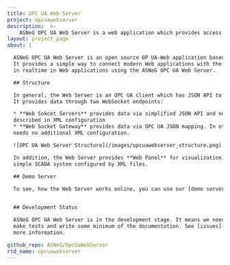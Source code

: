 ```yaml
---
title: OPC UA Web Server
project: opcuawebserver
description:  >-
    ASNeG OPC UA Web Server is a web application which provides access to OPC UA data via the Internet.
layout: project_page
about: |

  ASNeG OPC UA Web Server is an open source OP UA-Web application based on [ASNeG's OPC UA Stack](/projects/opcuastack).
  It provides a simple way to connect modern Web applications with the OPC UA technology. Any process data can be displayed
  in realtime in Web applications using the ASNeG OPC UA Web Server.

  ## Structure

  In general, the Web Server is an OPC UA client which has JSON API to translate OPC UA data via WebSocket protocol.
  It provides data through two WebSocket endpoints:

  * **Web Sokcet Servers** provides data via simplified JSON API and needs that all the  OPC UA variables are
  described in XML configuration
  * **Web Socket Gateway** provides data via OPC UA JSON mapping. In other words, you must form requests and parse response according to OPC UA Specification. This mode is the best for people who are familiar to OPC UA technology and it
  needs no additional XML configuration.

  ![OPC UA Web Server Structure](/images/opcuawebserver_structure.png)

  In addition, the Web Server provides **Web Panel** for visualization of the process data. **Web Panel** uses a JavaScript library of visual components which can be bound with OPC UA variables. You can use it as a very
  simple SCADA system configured by XML files. 

  ## Demo Server
   
  To see, how the Web Server works online, you can use our [demo server](http://jenkins.asneg.de:8083/).


  ## Development Status

  ASNeG OPC UA Web Server is in the development stage. It means we need to add some features (like SSL for HTTP and WebSocket),
  make tests and write some minimum of the documentation. See [issues](https://github.com/ASNeG/OpcUaWebServer/issues) for
  more information.

github_repo: ASNeG/OpcUaWebServer
rtd_name: opcuawebserver
---
```

